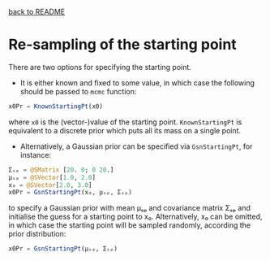 [back to README](../README.md)
# Re-sampling of the starting point
There are two options for specifying the starting point.

- It is either known and fixed to some value, in which case the following should be passed to `mcmc` function:
```julia
x0Pr = KnownStartingPt(x0)
```
where `x0` is the (vector-)value of the starting point. `KnownStartingPt` is equivalent to a discrete prior which puts all its mass on a single point.

- Alternatively, a Gaussian prior can be specified via `GsnStartingPt`, for instance:
```julia
Σₛₚ = @SMatrix [20. 0; 0 20.]
μₛₚ = @SVector[1.0, 2.0]
x₀ = @SVector[2.0, 3.0]
x0Pr = GsnStartingPt(x₀, μₛₚ, Σₛₚ)
```
to specify a Gaussian prior with mean μₛₚ and covariance matrix Σₛₚ and initialise the guess for a starting point to x₀. Alternatively, x₀ can be omitted, in which case the starting point will be sampled randomly, according the prior distribution:
```julia
x0Pr = GsnStartingPt(μₛₚ, Σₛₚ)
```